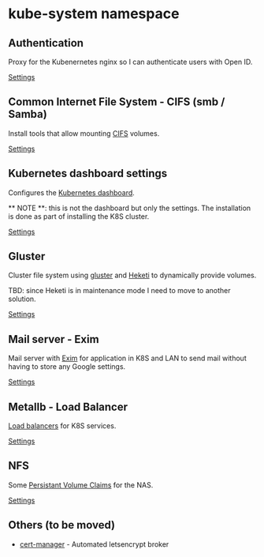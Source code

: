 # kube-system namespace

## Authentication

Proxy for the Kubenernetes nginx so I can authenticate users with Open ID.

[Settings](authentication)

## Common Internet File System - CIFS (smb / Samba)

Install tools that allow mounting [CIFS](https://en.wikipedia.org/wiki/Server_Message_Block) volumes.

[Settings](cifs.yaml)

## Kubernetes dashboard settings

Configures the [Kubernetes dashboard](https://kubernetes.io/docs/tasks/access-application-cluster/web-ui-dashboard/).

** NOTE **: this is not the dashboard but only the settings. The installation is done as part of installing the K8S cluster.

[Settings](dashboard.yaml)

## Gluster

Cluster file system using [gluster](https://www.gluster.org/) and [Heketi](https://github.com/heketi/heketi) to dynamically provide volumes.

TBD: since Heketi is in maintenance mode I need to move to another solution.

[Settings](glusterfs)

## Mail server - Exim

Mail server with [Exim](https://www.exim.org/) for application in K8S and LAN to send mail without having to store any Google settings.

[Settings](mailserver.yaml)

## Metallb - Load Balancer

[Load balancers](https://metallb.universe.tf/) for K8S services.

[Settings](metallb.yaml)

## NFS

Some [Persistant Volume Claims](https://kubernetes.io/docs/concepts/storage/persistent-volumes/#persistentvolumeclaims) for the NAS.

[Settings](nfs)

## Others (to be moved)

  * [cert-manager](https://github.com/jetstack/cert-manager) - Automated letsencrypt broker